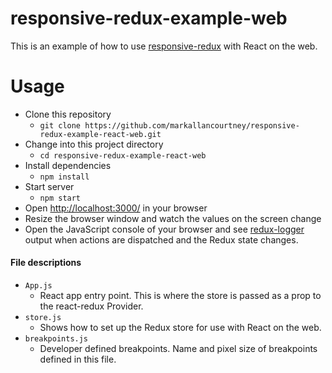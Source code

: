 # responsive-redux-example-web

This is an example of how to use <a href="https://github.com/markallancourtney/responsive-redux" target="_blank">responsive-redux</a> with React on the web.

# Usage

- Clone this repository
    - `git clone https://github.com/markallancourtney/responsive-redux-example-react-web.git`
- Change into this project directory
    - `cd responsive-redux-example-react-web`
- Install dependencies
    - `npm install`
- Start server
    - `npm start`
- Open <a href="http://localhost:3000/" target="_blank">http://localhost:3000/</a> in your browser
- Resize the browser window and watch the values on the screen change
- Open the JavaScript console of your browser and see <a href='https://github.com/evgenyrodionov/redux-logger' target='_blank' rel='noopener noreferrer'>redux-logger</a> output when actions are dispatched and the Redux state changes.



#### File descriptions
- `App.js`
    - React app entry point. This is where the store is passed as a prop to the react-redux Provider.
- `store.js`
    - Shows how to set up the Redux store for use with React on the web.
- `breakpoints.js`
    - Developer defined breakpoints. Name and pixel size of breakpoints defined in this file.
